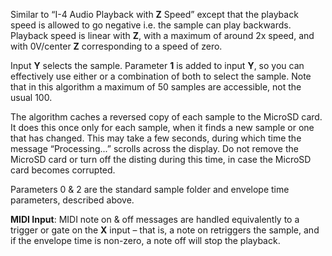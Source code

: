 
Similar to “I-4 Audio Playback with **Z** Speed” except that the playback speed is allowed to go negative i.e. the sample
can play backwards. Playback speed is linear with **Z**, with a maximum of around 2x speed, and with 0V/center **Z**
corresponding to a speed of zero.

Input **Y** selects the sample. Parameter **1** is added to input **Y**, so you can effectively use either or a combination of both
to select the sample. Note that in this algorithm a maximum of 50 samples are accessible, not the usual 100.

The algorithm caches a reversed copy of each sample to the MicroSD card. It does this once only for each sample, when it
finds a new sample or one that has changed. This may take a few seconds, during which time the message “Processing...”
scrolls across the display. Do not remove the MicroSD card or turn off the disting during this time, in case the MicroSD
card becomes corrupted.

Parameters 0 & 2 are the standard sample folder and envelope time parameters, described above.

**MIDI Input**: MIDI note on & off messages are handled equivalently to a trigger or gate on the **X** input – that is, a
note on retriggers the sample, and if the envelope time is non-zero, a note off will stop the playback.

